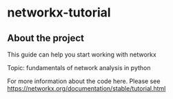 # networkx-tutorial

## About the project
This guide can help you start working with networkx

Topic: fundamentals of network analysis in python

For more information about the code here. Please see https://networkx.org/documentation/stable/tutorial.html


